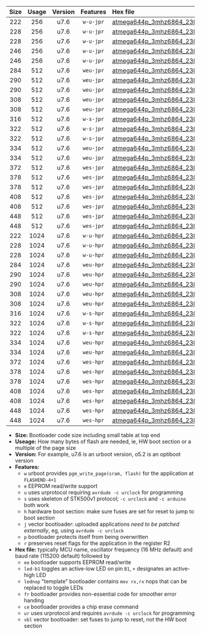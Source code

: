 |Size|Usage|Version|Features|Hex file|
|:-:|:-:|:-:|:-:|:--|
|222|256|u7.6|`w-u-jpr`|[atmega644p_3mhz6864_230400bps_ur_vbl.hex](https://raw.githubusercontent.com/stefanrueger/urboot/main/atmega644p_3mhz6864_230400bps_ur_vbl.hex)|
|228|256|u7.6|`w-u-jpr`|[atmega644p_3mhz6864_230400bps_led+b0_ur_vbl.hex](https://raw.githubusercontent.com/stefanrueger/urboot/main/atmega644p_3mhz6864_230400bps_led+b0_ur_vbl.hex)|
|228|256|u7.6|`w-u-jpr`|[atmega644p_3mhz6864_230400bps_lednop_ur_vbl.hex](https://raw.githubusercontent.com/stefanrueger/urboot/main/atmega644p_3mhz6864_230400bps_lednop_ur_vbl.hex)|
|246|256|u7.6|`w-u-jpr`|[atmega644p_3mhz6864_230400bps_led+b0_fr_ur_vbl.hex](https://raw.githubusercontent.com/stefanrueger/urboot/main/atmega644p_3mhz6864_230400bps_led+b0_fr_ur_vbl.hex)|
|246|256|u7.6|`w-u-jpr`|[atmega644p_3mhz6864_230400bps_lednop_fr_ur_vbl.hex](https://raw.githubusercontent.com/stefanrueger/urboot/main/atmega644p_3mhz6864_230400bps_lednop_fr_ur_vbl.hex)|
|284|512|u7.6|`weu-jpr`|[atmega644p_3mhz6864_230400bps_ee_ur_vbl.hex](https://raw.githubusercontent.com/stefanrueger/urboot/main/atmega644p_3mhz6864_230400bps_ee_ur_vbl.hex)|
|290|512|u7.6|`weu-jpr`|[atmega644p_3mhz6864_230400bps_ee_led+b0_ur_vbl.hex](https://raw.githubusercontent.com/stefanrueger/urboot/main/atmega644p_3mhz6864_230400bps_ee_led+b0_ur_vbl.hex)|
|290|512|u7.6|`weu-jpr`|[atmega644p_3mhz6864_230400bps_ee_lednop_ur_vbl.hex](https://raw.githubusercontent.com/stefanrueger/urboot/main/atmega644p_3mhz6864_230400bps_ee_lednop_ur_vbl.hex)|
|308|512|u7.6|`weu-jpr`|[atmega644p_3mhz6864_230400bps_ee_led+b0_fr_ur_vbl.hex](https://raw.githubusercontent.com/stefanrueger/urboot/main/atmega644p_3mhz6864_230400bps_ee_led+b0_fr_ur_vbl.hex)|
|308|512|u7.6|`weu-jpr`|[atmega644p_3mhz6864_230400bps_ee_lednop_fr_ur_vbl.hex](https://raw.githubusercontent.com/stefanrueger/urboot/main/atmega644p_3mhz6864_230400bps_ee_lednop_fr_ur_vbl.hex)|
|316|512|u7.6|`w-s-jpr`|[atmega644p_3mhz6864_230400bps_vbl.hex](https://raw.githubusercontent.com/stefanrueger/urboot/main/atmega644p_3mhz6864_230400bps_vbl.hex)|
|322|512|u7.6|`w-s-jpr`|[atmega644p_3mhz6864_230400bps_led+b0_vbl.hex](https://raw.githubusercontent.com/stefanrueger/urboot/main/atmega644p_3mhz6864_230400bps_led+b0_vbl.hex)|
|322|512|u7.6|`w-s-jpr`|[atmega644p_3mhz6864_230400bps_lednop_vbl.hex](https://raw.githubusercontent.com/stefanrueger/urboot/main/atmega644p_3mhz6864_230400bps_lednop_vbl.hex)|
|334|512|u7.6|`weu-jpr`|[atmega644p_3mhz6864_230400bps_ee_led+b0_fr_ce_ur_vbl.hex](https://raw.githubusercontent.com/stefanrueger/urboot/main/atmega644p_3mhz6864_230400bps_ee_led+b0_fr_ce_ur_vbl.hex)|
|334|512|u7.6|`weu-jpr`|[atmega644p_3mhz6864_230400bps_ee_lednop_fr_ce_ur_vbl.hex](https://raw.githubusercontent.com/stefanrueger/urboot/main/atmega644p_3mhz6864_230400bps_ee_lednop_fr_ce_ur_vbl.hex)|
|372|512|u7.6|`wes-jpr`|[atmega644p_3mhz6864_230400bps_ee_vbl.hex](https://raw.githubusercontent.com/stefanrueger/urboot/main/atmega644p_3mhz6864_230400bps_ee_vbl.hex)|
|378|512|u7.6|`wes-jpr`|[atmega644p_3mhz6864_230400bps_ee_led+b0_vbl.hex](https://raw.githubusercontent.com/stefanrueger/urboot/main/atmega644p_3mhz6864_230400bps_ee_led+b0_vbl.hex)|
|378|512|u7.6|`wes-jpr`|[atmega644p_3mhz6864_230400bps_ee_lednop_vbl.hex](https://raw.githubusercontent.com/stefanrueger/urboot/main/atmega644p_3mhz6864_230400bps_ee_lednop_vbl.hex)|
|408|512|u7.6|`wes-jpr`|[atmega644p_3mhz6864_230400bps_ee_led+b0_fr_vbl.hex](https://raw.githubusercontent.com/stefanrueger/urboot/main/atmega644p_3mhz6864_230400bps_ee_led+b0_fr_vbl.hex)|
|408|512|u7.6|`wes-jpr`|[atmega644p_3mhz6864_230400bps_ee_lednop_fr_vbl.hex](https://raw.githubusercontent.com/stefanrueger/urboot/main/atmega644p_3mhz6864_230400bps_ee_lednop_fr_vbl.hex)|
|448|512|u7.6|`wes-jpr`|[atmega644p_3mhz6864_230400bps_ee_led+b0_fr_ce_vbl.hex](https://raw.githubusercontent.com/stefanrueger/urboot/main/atmega644p_3mhz6864_230400bps_ee_led+b0_fr_ce_vbl.hex)|
|448|512|u7.6|`wes-jpr`|[atmega644p_3mhz6864_230400bps_ee_lednop_fr_ce_vbl.hex](https://raw.githubusercontent.com/stefanrueger/urboot/main/atmega644p_3mhz6864_230400bps_ee_lednop_fr_ce_vbl.hex)|
|222|1024|u7.6|`w-u-hpr`|[atmega644p_3mhz6864_230400bps_ur.hex](https://raw.githubusercontent.com/stefanrueger/urboot/main/atmega644p_3mhz6864_230400bps_ur.hex)|
|228|1024|u7.6|`w-u-hpr`|[atmega644p_3mhz6864_230400bps_led+b0_ur.hex](https://raw.githubusercontent.com/stefanrueger/urboot/main/atmega644p_3mhz6864_230400bps_led+b0_ur.hex)|
|228|1024|u7.6|`w-u-hpr`|[atmega644p_3mhz6864_230400bps_lednop_ur.hex](https://raw.githubusercontent.com/stefanrueger/urboot/main/atmega644p_3mhz6864_230400bps_lednop_ur.hex)|
|284|1024|u7.6|`weu-hpr`|[atmega644p_3mhz6864_230400bps_ee_ur.hex](https://raw.githubusercontent.com/stefanrueger/urboot/main/atmega644p_3mhz6864_230400bps_ee_ur.hex)|
|290|1024|u7.6|`weu-hpr`|[atmega644p_3mhz6864_230400bps_ee_led+b0_ur.hex](https://raw.githubusercontent.com/stefanrueger/urboot/main/atmega644p_3mhz6864_230400bps_ee_led+b0_ur.hex)|
|290|1024|u7.6|`weu-hpr`|[atmega644p_3mhz6864_230400bps_ee_lednop_ur.hex](https://raw.githubusercontent.com/stefanrueger/urboot/main/atmega644p_3mhz6864_230400bps_ee_lednop_ur.hex)|
|308|1024|u7.6|`weu-hpr`|[atmega644p_3mhz6864_230400bps_ee_led+b0_fr_ur.hex](https://raw.githubusercontent.com/stefanrueger/urboot/main/atmega644p_3mhz6864_230400bps_ee_led+b0_fr_ur.hex)|
|308|1024|u7.6|`weu-hpr`|[atmega644p_3mhz6864_230400bps_ee_lednop_fr_ur.hex](https://raw.githubusercontent.com/stefanrueger/urboot/main/atmega644p_3mhz6864_230400bps_ee_lednop_fr_ur.hex)|
|316|1024|u7.6|`w-s-hpr`|[atmega644p_3mhz6864_230400bps.hex](https://raw.githubusercontent.com/stefanrueger/urboot/main/atmega644p_3mhz6864_230400bps.hex)|
|322|1024|u7.6|`w-s-hpr`|[atmega644p_3mhz6864_230400bps_led+b0.hex](https://raw.githubusercontent.com/stefanrueger/urboot/main/atmega644p_3mhz6864_230400bps_led+b0.hex)|
|322|1024|u7.6|`w-s-hpr`|[atmega644p_3mhz6864_230400bps_lednop.hex](https://raw.githubusercontent.com/stefanrueger/urboot/main/atmega644p_3mhz6864_230400bps_lednop.hex)|
|334|1024|u7.6|`weu-hpr`|[atmega644p_3mhz6864_230400bps_ee_led+b0_fr_ce_ur.hex](https://raw.githubusercontent.com/stefanrueger/urboot/main/atmega644p_3mhz6864_230400bps_ee_led+b0_fr_ce_ur.hex)|
|334|1024|u7.6|`weu-hpr`|[atmega644p_3mhz6864_230400bps_ee_lednop_fr_ce_ur.hex](https://raw.githubusercontent.com/stefanrueger/urboot/main/atmega644p_3mhz6864_230400bps_ee_lednop_fr_ce_ur.hex)|
|372|1024|u7.6|`wes-hpr`|[atmega644p_3mhz6864_230400bps_ee.hex](https://raw.githubusercontent.com/stefanrueger/urboot/main/atmega644p_3mhz6864_230400bps_ee.hex)|
|378|1024|u7.6|`wes-hpr`|[atmega644p_3mhz6864_230400bps_ee_led+b0.hex](https://raw.githubusercontent.com/stefanrueger/urboot/main/atmega644p_3mhz6864_230400bps_ee_led+b0.hex)|
|378|1024|u7.6|`wes-hpr`|[atmega644p_3mhz6864_230400bps_ee_lednop.hex](https://raw.githubusercontent.com/stefanrueger/urboot/main/atmega644p_3mhz6864_230400bps_ee_lednop.hex)|
|408|1024|u7.6|`wes-hpr`|[atmega644p_3mhz6864_230400bps_ee_led+b0_fr.hex](https://raw.githubusercontent.com/stefanrueger/urboot/main/atmega644p_3mhz6864_230400bps_ee_led+b0_fr.hex)|
|408|1024|u7.6|`wes-hpr`|[atmega644p_3mhz6864_230400bps_ee_lednop_fr.hex](https://raw.githubusercontent.com/stefanrueger/urboot/main/atmega644p_3mhz6864_230400bps_ee_lednop_fr.hex)|
|448|1024|u7.6|`wes-hpr`|[atmega644p_3mhz6864_230400bps_ee_led+b0_fr_ce.hex](https://raw.githubusercontent.com/stefanrueger/urboot/main/atmega644p_3mhz6864_230400bps_ee_led+b0_fr_ce.hex)|
|448|1024|u7.6|`wes-hpr`|[atmega644p_3mhz6864_230400bps_ee_lednop_fr_ce.hex](https://raw.githubusercontent.com/stefanrueger/urboot/main/atmega644p_3mhz6864_230400bps_ee_lednop_fr_ce.hex)|

- **Size:** Bootloader code size including small table at top end
- **Useage:** How many bytes of flash are needed, ie, HW boot section or a multiple of the page size
- **Version:** For example, u7.6 is an urboot version, o5.2 is an optiboot version
- **Features:**
  + `w` urboot provides `pgm_write_page(sram, flash)` for the application at `FLASHEND-4+1`
  + `e` EEPROM read/write support
  + `u` uses urprotocol requiring `avrdude -c urclock` for programming
  + `s` uses skeleton of STK500v1 protocol; `-c urclock` and `-c arduino` both work
  + `h` hardware boot section: make sure fuses are set for reset to jump to boot section
  + `j` vector bootloader: uploaded applications *need to be patched externally*, eg, using `avrdude -c urclock`
  + `p` bootloader protects itself from being overwritten
  + `r` preserves reset flags for the application in the register R2
- **Hex file:** typically MCU name, oscillator frequency (16 MHz default) and baud rate (115200 default) followed by
  + `ee` bootloader supports EEPROM read/write
  + `led-b1` toggles an active-low LED on pin `B1`, `+` designates an active-high LED
  + `lednop` "template" bootloader contains `mov rx,rx` nops that can be replaced to toggle LEDs
  + `fr` bootloader provides non-essential code for smoother error handing
  + `ce` bootloader provides a chip erase command
  + `ur` uses urprotocol and requires `avrdude -c urclock` for programming
  + `vbl` vector bootloader: set fuses to jump to reset, not the HW boot section
